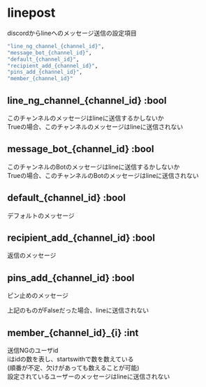 # linepost
discordからlineへのメッセージ送信の設定項目

```bash
"line_ng_channel_{channel_id}",
"message_bot_{channel_id}",
"default_{channel_id}",
"recipient_add_{channel_id}",
"pins_add_{channel_id}",
"member_{channel_id}"
```

## line_ng_channel_{channel_id} :bool
このチャンネルのメッセージはlineに送信するかしないか  
Trueの場合、このチャンネルのメッセージはlineに送信されない

## message_bot_{channel_id} :bool
このチャンネルのBotのメッセージはlineに送信するかしないか  
Trueの場合、このチャンネルのBotのメッセージはlineに送信されない

## default_{channel_id} :bool
デフォルトのメッセージ
## recipient_add_{channel_id} :bool
返信のメッセージ
## pins_add_{channel_id} :bool
ピン止めのメッセージ

上記のものがFalseだった場合、lineに送信されない

## member_{channel_id}_{i} :int
送信NGのユーザid  
iはidの数を表し、startswithで数を数えている  
(順番が不定、欠けがあっても数えることが可能)  
設定されているユーザーのメッセージはlineに送信されない